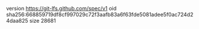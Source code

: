 version https://git-lfs.github.com/spec/v1
oid sha256:668859719df8cf997029c72f3aafb83a6f63fde5081adee5f0ac724d24daa825
size 28681
